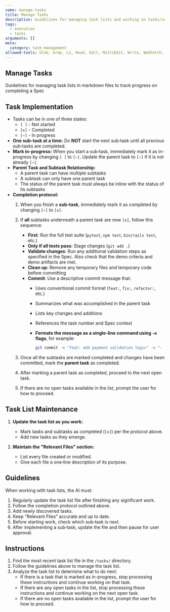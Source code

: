 ```yaml
---
name: manage-tasks
title: Manage Tasks
description: Guidelines for managing task lists and working on tasks/subtasks
tags:
  - execution
  - tasks
arguments: []
meta:
  category: task-management
allowed-tools: Glob, Grep, LS, Read, Edit, MultiEdit, Write, WebFetch, WebSearch
---
```


## Manage Tasks

Guidelines for managing task lists in markdown files to track progress on completing a Spec

## Task Implementation

- Tasks can be in one of three states:
  - `[ ]` - Not started
  - `[x]` - Completed
  - `[~]` - In progress
- **One sub-task at a time:** Do **NOT** start the next sub‑task until all previous sub‑tasks are completed.
- **Mark in-progress:** When you start a sub‑task, immediately mark it as in-progress by changing `[ ]` to `[~]`. Update the parent task to `[~]` if it is not already `[~]`.
- **Parent Task and Subtask Relationship:**
  - A parent task can have multiple subtasks
  - A subtask can only have one parent task
  - The status of the parent task must always be inline with the status of its subtasks
- **Completion protocol:**
  1. When you finish a **sub‑task**, immediately mark it as completed by changing `[~]` to `[x]`.
  2. If **all** subtasks underneath a parent task are now `[x]`, follow this sequence:
      - **First**: Run the full test suite (`pytest`, `npm test`, `bin/rails test`, etc.)
      - **Only if all tests pass**: Stage changes (`git add .`)
      - **Validate changes**: Run any additional validation steps as specified in the Spec. Also check that the demo criteria and demo artifacts are met.
      - **Clean up**: Remove any temporary files and temporary code before committing
      - **Commit**: Use a descriptive commit message that:
        - Uses conventional commit format (`feat:`, `fix:`, `refactor:`, etc.)
        - Summarizes what was accomplished in the parent task
        - Lists key changes and additions
        - References the task number and Spec context
        - **Formats the message as a single-line command using `-m` flags**, for example:

            ```bash
            git commit -m "feat: add payment validation logic" -m "- Validates card type and expiry" -m "- Adds unit tests for edge cases" -m "Related to T123 in Spec"
            ```

  3. Once all the subtasks are marked completed and changes have been committed, mark the **parent task** as completed.
  4. After marking a parent task as completed, proceed to the next open task.
  5. If there are no open tasks available in the list, prompt the user for how to proceed.

## Task List Maintenance

1. **Update the task list as you work:**
   - Mark tasks and subtasks as completed (`[x]`) per the protocol above.
   - Add new tasks as they emerge.

2. **Maintain the "Relevant Files" section:**
   - List every file created or modified.
   - Give each file a one‑line description of its purpose.

## Guidelines

When working with task lists, the AI must:

1. Regularly update the task list file after finishing any significant work.
2. Follow the completion protocol outlined above.
3. Add newly discovered tasks.
4. Keep "Relevant Files" accurate and up to date.
5. Before starting work, check which sub‑task is next.
6. After implementing a sub‑task, update the file and then pause for user approval.

## Instructions

1. Find the most recent task list file in the `/tasks/` directory.
2. Follow the guidelines above to manage the task list.
3. Analyze the task list to determine what to do next:
   - If there is a task that is marked as in-progress, stop processing these instructions and continue working on that task.
   - If there are any open tasks in the list, stop processing these instructions and continue working on the next open task.
   - If there are no open tasks available in the list, prompt the user for how to proceed.
